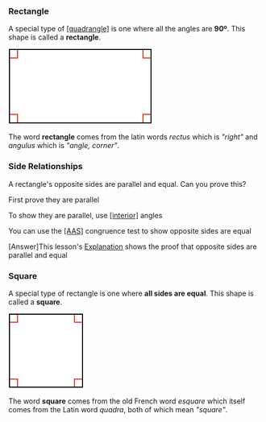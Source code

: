 ### Rectangle

A special type of [[quadrangle]]((qr,'Math/Geometry_1/Quadrangles/base/Main',#00756F)) is one where all the angles are **90º**. This shape is called a **rectangle**.

![](rectangle.png)

The word **rectangle** comes from the latin words _rectus_ which is _"right"_ and _angulus_ which is _"angle, corner"_.


### Side Relationships

A rectangle's opposite sides are parallel and equal. Can you prove this?

<hint>First prove they are parallel</hint>

<hint>To show they are parallel, use [[interior]]((qr,'Math/Geometry_1/AnglesAtIntersections/base/Interior',#00756F)) angles</hint>

<hint>You can use the [[AAS]]((qr,'Math/Geometry_1/CongruentTriangles/base/Aas',#00756F)) congruence test to show opposite sides are equal</hint>

<hintLow>[Answer]This lesson's [Explanation](/content/Math/Geometry_1/RectanglesAndSquares/explanation/base) shows the proof that opposite sides are parallel and equal</hintLow>


### Square

A special type of rectangle is one where **all sides are equal**. This shape is called a **square**.

![](square.png)

The word **square** comes from the old French word _esquare_ which itself comes from the Latin word _quadra_, both of which mean _"square"_.

